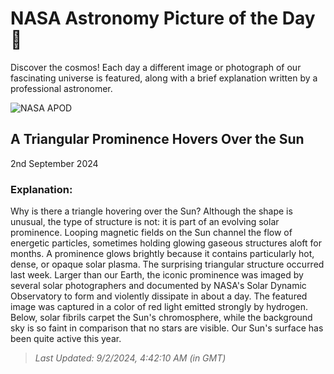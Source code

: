 
  # NASA Astronomy Picture of the Day 🌌

  Discover the cosmos! Each day a different image or photograph of our fascinating universe is featured, along with a brief explanation written by a professional astronomer.

![NASA APOD](https://apod.nasa.gov/apod/image/2409/SunTriangle_Vanoni_960.jpg)

## A Triangular Prominence Hovers Over the Sun

2nd September 2024

### Explanation: 

Why is there a triangle hovering over the Sun?  Although the shape is unusual, the type of structure is not: it is part of an evolving solar prominence.  Looping magnetic fields on the Sun channel the flow of energetic particles, sometimes holding glowing gaseous structures aloft for months.  A prominence glows brightly because it contains particularly hot, dense, or opaque solar plasma. The surprising triangular structure occurred last week. Larger than our Earth, the iconic prominence was imaged by several solar photographers and documented by NASA's Solar Dynamic Observatory to form and violently dissipate in about a day. The featured image was captured in a color of red light emitted strongly by hydrogen.  Below, solar fibrils carpet the Sun's chromosphere, while the background sky is so faint in comparison that no stars are visible.  Our Sun's surface has been quite active this year.

> _Last Updated: 9/2/2024, 4:42:10 AM (in GMT)_
